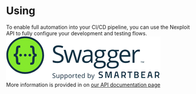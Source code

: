 # Using
To enable full automation into your CI/CD pipeline, you can use the Nexploit API to fully configure your development and testing flows.\
![swagger](media/swagger.png ':size=25%')\
More information is provided in on [our API documentation page](https://nexploit.app/api/v1/docs/)
